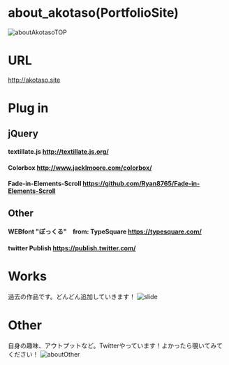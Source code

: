 # about_akotaso(PortfolioSite)
![aboutAkotasoTOP](https://user-images.githubusercontent.com/59213808/76419911-87303c00-63e4-11ea-8308-acc279370562.jpg)

# URL
http://akotaso.site
# Plug in
## jQuery
#### textillate.js http://textillate.js.org/
#### Colorbox http://www.jacklmoore.com/colorbox/
#### Fade-in-Elements-Scroll https://github.com/Ryan8765/Fade-in-Elements-Scroll
## Other
#### WEBfont "ぽっくる"　from: TypeSquare  https://typesquare.com/
#### twitter Publish https://publish.twitter.com/

# Works
過去の作品です。どんどん追加していきます！
![slide](https://user-images.githubusercontent.com/59213808/76173282-82e80100-61e1-11ea-9571-ef7b462522fd.gif)

# Other
自身の趣味、アウトプットなど。Twitterやっています！よかったら覗いてみてください！
![aboutOther](https://user-images.githubusercontent.com/59213808/76173341-0d306500-61e2-11ea-9f06-21e403b15dfc.gif)
